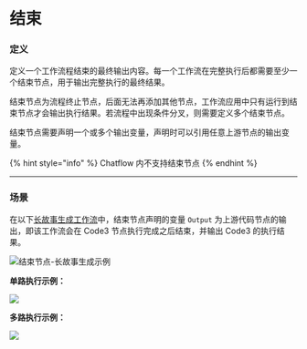 # 结束

### 定义

定义一个工作流程结束的最终输出内容。每一个工作流在完整执行后都需要至少一个结束节点，用于输出完整执行的最终结果。

结束节点为流程终止节点，后面无法再添加其他节点，工作流应用中只有运行到结束节点才会输出执行结果。若流程中出现条件分叉，则需要定义多个结束节点。

结束节点需要声明一个或多个输出变量，声明时可以引用任意上游节点的输出变量。

{% hint style="info" %}
Chatflow 内不支持结束节点
{% endhint %}

***

### 场景

在以下[长故事生成工作流](iteration.md#shi-li-2-chang-wen-zhang-die-dai-sheng-cheng-qi-ling-yi-zhong-bian-pai-fang-shi)中，结束节点声明的变量 `Output` 为上游代码节点的输出，即该工作流会在 Code3 节点执行完成之后结束，并输出 Code3 的执行结果。

![结束节点-长故事生成示例](https://assets-docs.dify.ai/dify-enterprise-mintlify/zh_CN/guides/workflow/node/50152cf67089446181819755a5fa2dcb.png)

**单路执行示例：**

![](https://assets-docs.dify.ai/dify-enterprise-mintlify/zh_CN/guides/workflow/node/04cddaa15398cd7c905275234494ead7.png)

**多路执行示例：**

![](https://assets-docs.dify.ai/dify-enterprise-mintlify/zh_CN/guides/workflow/node/3cb3f5fea376265bede0a4ac5bcc1ddc.png)
